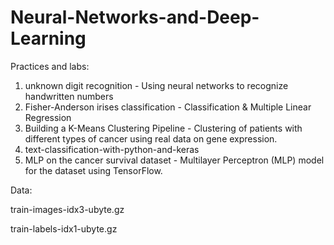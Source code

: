 # Neural-Networks-and-Deep-Learning
Practices and labs:

1. unknown digit recognition - Using neural networks to recognize handwritten numbers
2. Fisher-Anderson irises classification - Classification & Multiple Linear Regression
3. Building a K-Means Clustering Pipeline - Clustering of patients with different types of cancer using real data on gene expression.
4. text-classification-with-python-and-keras
5.  MLP on the cancer survival dataset -  Multilayer Perceptron (MLP) model for the dataset using TensorFlow.


Data:

train-images-idx3-ubyte.gz

train-labels-idx1-ubyte.gz
